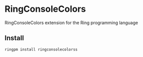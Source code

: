 # RingConsoleColors

RingConsoleColors extension for the Ring programming language

## Install

	ringpm install ringconsolecolorss